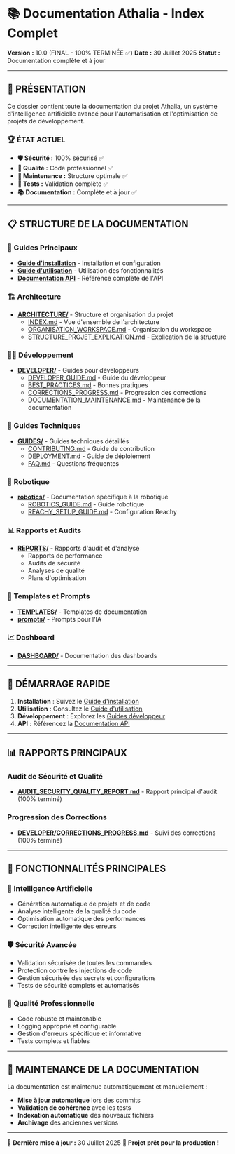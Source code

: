 # 📚 Documentation Athalia - Index Complet

**Version :** 10.0 (FINAL - 100% TERMINÉE ✅)
**Date :** 30 Juillet 2025
**Statut :** Documentation complète et à jour

---

## 🎯 **PRÉSENTATION**

Ce dossier contient toute la documentation du projet Athalia, un système d'intelligence artificielle avancé pour l'automatisation et l'optimisation de projets de développement.

### **🏆 ÉTAT ACTUEL**
- **🛡️ Sécurité :** 100% sécurisé ✅
- **🎯 Qualité :** Code professionnel ✅
- **🧹 Maintenance :** Structure optimale ✅
- **🧪 Tests :** Validation complète ✅
- **📚 Documentation :** Complète et à jour ✅

---

## 📋 **STRUCTURE DE LA DOCUMENTATION**

### **🚀 Guides Principaux**
- **[Guide d'installation](INSTALLATION.md)** - Installation et configuration
- **[Guide d'utilisation](USAGE.md)** - Utilisation des fonctionnalités
- **[Documentation API](API/)** - Référence complète de l'API

### **🏗️ Architecture**
- **[ARCHITECTURE/](ARCHITECTURE/)** - Structure et organisation du projet
  - [INDEX.md](ARCHITECTURE/INDEX.md) - Vue d'ensemble de l'architecture
  - [ORGANISATION_WORKSPACE.md](ARCHITECTURE/ORGANISATION_WORKSPACE.md) - Organisation du workspace
  - [STRUCTURE_PROJET_EXPLICATION.md](ARCHITECTURE/STRUCTURE_PROJET_EXPLICATION.md) - Explication de la structure

### **👨‍💻 Développement**
- **[DEVELOPER/](DEVELOPER/)** - Guides pour développeurs
  - [DEVELOPER_GUIDE.md](DEVELOPER/DEVELOPER_GUIDE.md) - Guide du développeur
  - [BEST_PRACTICES.md](DEVELOPER/BEST_PRACTICES.md) - Bonnes pratiques
  - [CORRECTIONS_PROGRESS.md](DEVELOPER/CORRECTIONS_PROGRESS.md) - Progression des corrections
  - [DOCUMENTATION_MAINTENANCE.md](DEVELOPER/DOCUMENTATION_MAINTENANCE.md) - Maintenance de la documentation

### **🔧 Guides Techniques**
- **[GUIDES/](GUIDES/)** - Guides techniques détaillés
  - [CONTRIBUTING.md](GUIDES/CONTRIBUTING.md) - Guide de contribution
  - [DEPLOYMENT.md](GUIDES/DEPLOYMENT.md) - Guide de déploiement
  - [FAQ.md](GUIDES/FAQ.md) - Questions fréquentes

### **🤖 Robotique**
- **[robotics/](robotics/)** - Documentation spécifique à la robotique
  - [ROBOTICS_GUIDE.md](robotics/ROBOTICS_GUIDE.md) - Guide robotique
  - [REACHY_SETUP_GUIDE.md](robotics/REACHY_SETUP_GUIDE.md) - Configuration Reachy

### **📊 Rapports et Audits**
- **[REPORTS/](REPORTS/)** - Rapports d'audit et d'analyse
  - Rapports de performance
  - Audits de sécurité
  - Analyses de qualité
  - Plans d'optimisation

### **🎨 Templates et Prompts**
- **[TEMPLATES/](TEMPLATES/)** - Templates de documentation
- **[prompts/](prompts/)** - Prompts pour l'IA

### **📈 Dashboard**
- **[DASHBOARD/](DASHBOARD/)** - Documentation des dashboards

---

## 🚀 **DÉMARRAGE RAPIDE**

1. **Installation** : Suivez le [Guide d'installation](INSTALLATION.md)
2. **Utilisation** : Consultez le [Guide d'utilisation](USAGE.md)
3. **Développement** : Explorez les [Guides développeur](DEVELOPER/)
4. **API** : Référencez la [Documentation API](API/)

---

## 📊 **RAPPORTS PRINCIPAUX**

### **Audit de Sécurité et Qualité**
- **[AUDIT_SECURITY_QUALITY_REPORT.md](../AUDIT_SECURITY_QUALITY_REPORT.md)** - Rapport principal d'audit (100% terminé)

### **Progression des Corrections**
- **[DEVELOPER/CORRECTIONS_PROGRESS.md](DEVELOPER/CORRECTIONS_PROGRESS.md)** - Suivi des corrections (100% terminé)

---

## 🎯 **FONCTIONNALITÉS PRINCIPALES**

### **🤖 Intelligence Artificielle**
- Génération automatique de projets et de code
- Analyse intelligente de la qualité du code
- Optimisation automatique des performances
- Correction intelligente des erreurs

### **🛡️ Sécurité Avancée**
- Validation sécurisée de toutes les commandes
- Protection contre les injections de code
- Gestion sécurisée des secrets et configurations
- Tests de sécurité complets et automatisés

### **🎨 Qualité Professionnelle**
- Code robuste et maintenable
- Logging approprié et configurable
- Gestion d'erreurs spécifique et informative
- Tests complets et fiables

---

## 📝 **MAINTENANCE DE LA DOCUMENTATION**

La documentation est maintenue automatiquement et manuellement :
- **Mise à jour automatique** lors des commits
- **Validation de cohérence** avec les tests
- **Indexation automatique** des nouveaux fichiers
- **Archivage** des anciennes versions

---

**📅 Dernière mise à jour :** 30 Juillet 2025
**🎉 Projet prêt pour la production !**
